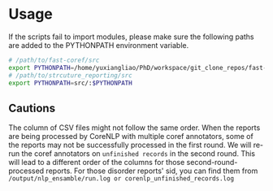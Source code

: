 # Usage

If the scripts fail to import modules, please make sure the following paths are added to the PYTHONPATH environment variable.

```bash
# /path/to/fast-coref/src
export PYTHONPATH=/home/yuxiangliao/PhD/workspace/git_clone_repos/fast-coref/src
# /path/to/strcuture_reporting/src
export PYTHONPATH=src/:$PYTHONPATH
```

## Cautions

The column of CSV files might not follow the same order. When the reports are being processed by CoreNLP with multiple coref annotators, some of the reports may not be successfully processed in the first round. We will re-run the coref annotators on `unfinished records` in the second round. This will lead to a different order of the columns for those second-round-processed reports. For those disorder reports' sid, you can find them from `/output/nlp_ensamble/run.log or corenlp_unfinished_records.log`